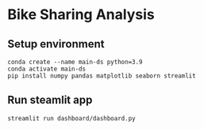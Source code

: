 # Bike Sharing Analysis

## Setup environment
```
conda create --name main-ds python=3.9
conda activate main-ds
pip install numpy pandas matplotlib seaborn streamlit
```

## Run steamlit app
```
streamlit run dashboard/dashboard.py
```